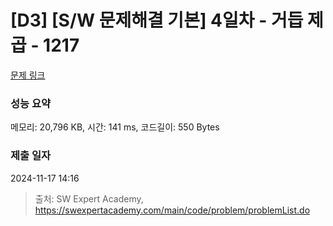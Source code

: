 # [D3] [S/W 문제해결 기본] 4일차 - 거듭 제곱 - 1217 

[문제 링크](https://swexpertacademy.com/main/code/problem/problemDetail.do?contestProbId=AV14dUIaAAUCFAYD) 

### 성능 요약

메모리: 20,796 KB, 시간: 141 ms, 코드길이: 550 Bytes

### 제출 일자

2024-11-17 14:16



> 출처: SW Expert Academy, https://swexpertacademy.com/main/code/problem/problemList.do